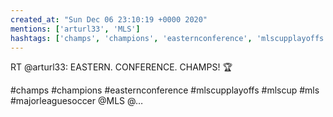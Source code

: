```yaml
---
created_at: "Sun Dec 06 23:10:19 +0000 2020"
mentions: ['arturl33', 'MLS']
hashtags: ['champs', 'champions', 'easternconference', 'mlscupplayoffs', 'mlscup', 'mls', 'majorleaguesoccer']
---
```


RT @arturl33: EASTERN. CONFERENCE. CHAMPS! 🏆 

#champs #champions #easternconference #mlscupplayoffs #mlscup #mls #majorleaguesoccer @MLS @…